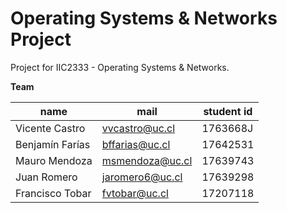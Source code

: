 # Operating Systems & Networks Project
Project for IIC2333 - Operating Systems &amp; Networks.

**Team**

| name            | mail              | student id
| --------------- | ----------------- | -----------
| Vicente Castro  | [vvcastro@uc.cl]  | 1763668J
| Benjamín Farías | [bffarias@uc.cl]  | 17642531
| Mauro Mendoza   | [msmendoza@uc.cl] | 17639743
| Juan Romero     | [jaromero6@uc.cl]  | 17639298
| Francisco Tobar | [fvtobar@uc.cl]   | 17207118

[vvcastro@uc.cl]:  mailto:vvcastro@uc.cl
[bffarias@uc.cl]:  mailto:bffarias@uc.cl
[msmendoza@uc.cl]: mailto:msmendoza@uc.cl
[jaromero6@uc.cl]:  mailto:jaromero6@uc.cl
[fvtobar@uc.cl]:   mailto:fvtobar@uc.cl
